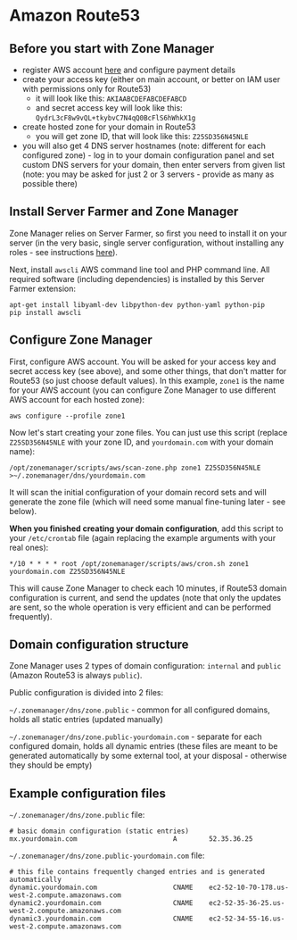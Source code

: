 # Amazon Route53


## Before you start with Zone Manager

- register AWS account [here](https://aws.amazon.com/) and configure payment details
- create your access key (either on main account, or better on IAM user with permissions only for Route53)
	- it will look like this: `AKIAABCDEFABCDEFABCD`
	- and secret access key will look like this: `QydrL3cF8w9vQL+tkybvC7N4qQ0BcFlS6hWhkX1g`
- create hosted zone for your domain in Route53
	- you will get zone ID, that will look like this: `Z25SD356N45NLE`
- you will also get 4 DNS server hostnames (note: different for each configured zone) - log in to your domain configuration panel and set custom DNS servers for your domain, then enter servers from given list  (note: you may be asked for just 2 or 3 servers - provide as many as possible there)

## Install Server Farmer and Zone Manager

Zone Manager relies on Server Farmer, so first you need to install it on your server (in the very basic, single server configuration, without installing any roles - see instructions [here](http://serverfarmer.org/getting-started.html)).

Next, install `awscli` AWS command line tool and PHP command line. All required software (including dependencies) is installed by this Server Farmer extension:

```
apt-get install libyaml-dev libpython-dev python-yaml python-pip
pip install awscli
```

## Configure Zone Manager

First, configure AWS account. You will be asked for your access key and secret access key (see above), and some other things, that don't matter for Route53 (so just choose default values). In this example, `zone1` is the name for your AWS account (you can configure Zone Manager to use different AWS account for each hosted zone):

```
aws configure --profile zone1
```

Now let's start creating your zone files. You can just use this script (replace `Z25SD356N45NLE` with your zone ID, and `yourdomain.com` with your domain name):

```
/opt/zonemanager/scripts/aws/scan-zone.php zone1 Z25SD356N45NLE >~/.zonemanager/dns/yourdomain.com
```

It will scan the initial configuration of your domain record sets and will generate the zone
file (which will need some manual fine-tuning later - see below).

**When you finished creating your domain configuration**, add this script to your `/etc/crontab` file (again replacing the example arguments with your real ones):

```
*/10 * * * * root /opt/zonemanager/scripts/aws/cron.sh zone1 yourdomain.com Z25SD356N45NLE
```

This will cause Zone Manager to check each 10 minutes, if Route53 domain configuration is current, and send the updates (note that only the updates are sent, so the whole operation is very efficient and can be performed frequently).



## Domain configuration structure

Zone Manager uses 2 types of domain configuration: `internal` and `public` (Amazon Route53 is always `public`).

Public configuration is divided into 2 files:

`~/.zonemanager/dns/zone.public` - common for all configured domains, holds all static entries (updated manually)

`~/.zonemanager/dns/zone.public-yourdomain.com` - separate for each configured domain, holds all dynamic entries (these files are meant to be generated automatically by some external tool, at your disposal - otherwise they should be empty)

## Example configuration files

`~/.zonemanager/dns/zone.public` file:

```
# basic domain configuration (static entries)
mx.yourdomain.com                        A        52.35.36.25
```

`~/.zonemanager/dns/zone.public-yourdomain.com` file:

```
# this file contains frequently changed entries and is generated automatically
dynamic.yourdomain.com                   CNAME    ec2-52-10-70-178.us-west-2.compute.amazonaws.com
dynamic2.yourdomain.com                  CNAME    ec2-52-35-36-25.us-west-2.compute.amazonaws.com
dynamic3.yourdomain.com                  CNAME    ec2-52-34-55-16.us-west-2.compute.amazonaws.com
```
